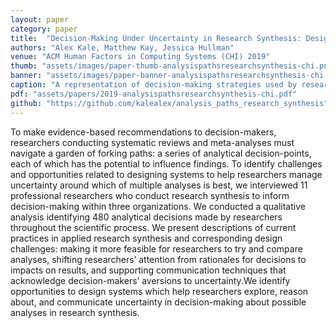 ```yaml
---
layout: paper
category: paper
title:  "Decision-Making Under Uncertainty in Research Synthesis: Designing for the Garden of Forking Paths"
authors: "Alex Kale, Matthew Kay, Jessica Hullman"
venue: "ACM Human Factors in Computing Systems (CHI) 2019"
thumb: "assets/images/paper-thumb-analysispathsresearchsynthesis-chi.png"
banner: "assets/images/paper-banner-analysispathsresearchsynthesis-chi.png"
caption: "A representation of decision-making strategies used by researchers when navigating the garden of forking paths: a series of analytical decision-points, each of which might impact results. Researchers navigate these decision-points at their discretion such that uncertainty about their choices propagates through their analysis. The diagram at the top depicts observed temporal orderings of these strategies, e.g., multiplexing across choices in a loop of acknowledgement and reduction."
pdf: "assets/papers/2019-analysispathsresearchsynthesis-chi.pdf"
github: "https://github.com/kalealex/analysis_paths_research_synthesis"
---
```


<!-- abstract -->
To make evidence-based recommendations to decision-makers, researchers conducting systematic reviews and meta-analyses must navigate a garden of forking paths: a series of analytical decision-points, each of which has the potential to influence findings. To identify challenges and opportunities related to designing systems to help researchers manage uncertainty around which of multiple analyses is best, we interviewed 11 professional researchers who conduct research synthesis to inform decision-making within three organizations. We conducted a qualitative analysis identifying 480 analytical decisions made by researchers throughout the scientific process. We present descriptions of current practices in applied research synthesis and corresponding design challenges: making it more feasible for researchers to try and compare analyses, shifting researchers’ attention from rationales for decisions to impacts on results, and supporting communication techniques that acknowledge decision-makers’ aversions to uncertainty.We identify opportunities to design systems which help researchers explore, reason about, and communicate uncertainty in decision-making about possible analyses in research synthesis.
